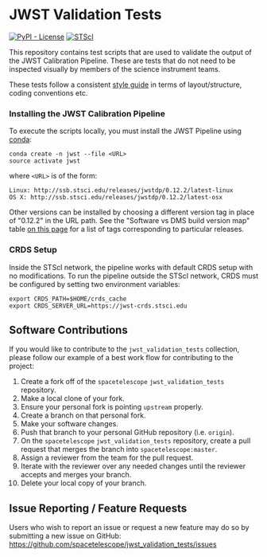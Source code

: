 # JWST Validation Tests

<!-- [![Build Status](https://travis-ci.com/spacetelescope/jwst_validation_notebooks.svg?branch=master)](https://travis-ci.com/spacetelescope/jwst_validation_notebooks) -->
[![PyPI - License](https://img.shields.io/pypi/l/Django.svg)](https://github.com/spacetelescope/jwql/blob/master/LICENSE)
[![STScI](https://img.shields.io/badge/powered%20by-STScI-blue.svg?colorA=707170&colorB=3e8ddd&style=flat)](http://www.stsci.edu)

This repository contains test scripts that are used to validate the output of the JWST Calibration Pipeline. These are tests that do not need to be inspected visually by members
of the science instrument teams.

These tests follow a consistent [style guide](https://github.com/spacetelescope/style-guides/blob/master/guides/jupyter-notebooks.md) in terms of layout/structure, coding conventions etc.

### Installing the JWST Calibration Pipeline ###
To execute the scripts locally, you must install the JWST Pipeline using [conda](https://conda.io/docs/index.html):

    conda create -n jwst --file <URL>
    source activate jwst

where `<URL>` is of the form:

    Linux: http://ssb.stsci.edu/releases/jwstdp/0.12.2/latest-linux
    OS X: http://ssb.stsci.edu/releases/jwstdp/0.12.2/latest-osx
    
Other versions can be installed by choosing a different version tag in place of "0.12.2" in the URL path. See the "Software vs DMS build version map" table [on this page](https://github.com/spacetelescope/jwst#software-vs-dms-build-version-map) for a list of tags corresponding to particular releases. 

### CRDS Setup ###

Inside the STScI network, the pipeline works with default CRDS setup with no modifications.  To run the pipeline outside the STScI network, CRDS must be configured by setting two environment variables:

    export CRDS_PATH=$HOME/crds_cache
    export CRDS_SERVER_URL=https://jwst-crds.stsci.edu

## Software Contributions

If you would like to contribute to the `jwst_validation_tests` collection, please follow our example of a best work flow for contributing to the project:

1. Create a fork off of the `spacetelescope` `jwst_validation_tests` repository.
2. Make a local clone of your fork.
3. Ensure your personal fork is pointing `upstream` properly.
4. Create a branch on that personal fork.
5. Make your software changes.
6. Push that branch to your personal GitHub repository (i.e. `origin`).
7. On the `spacetelescope` `jwst_validation_tests` repository, create a pull request that merges the branch into `spacetelescope:master`.
8. Assign a reviewer from the team for the pull request.
9. Iterate with the reviewer over any needed changes until the reviewer accepts and merges your branch.
10. Delete your local copy of your branch.


## Issue Reporting / Feature Requests

Users who wish to report an issue or request a new feature may do so by submitting a new issue on GitHub: https://github.com/spacetelescope/jwst_validation_tests/issues
